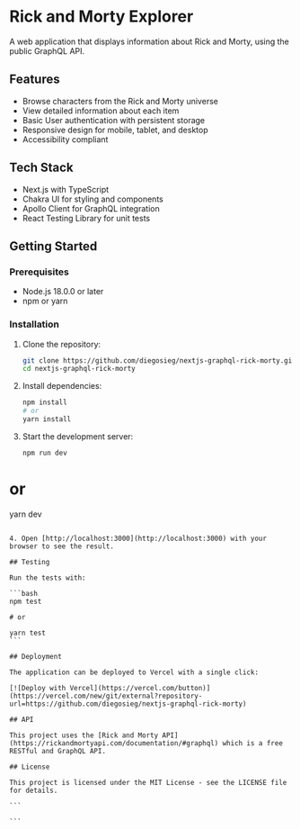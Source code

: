 # Rick and Morty Explorer

A web application that displays information about Rick and Morty, using the public GraphQL API.

## Features

- Browse characters from the Rick and Morty universe
- View detailed information about each item
- Basic User authentication with persistent storage
- Responsive design for mobile, tablet, and desktop
- Accessibility compliant

## Tech Stack

- Next.js with TypeScript
- Chakra UI for styling and components
- Apollo Client for GraphQL integration
- React Testing Library for unit tests

## Getting Started

### Prerequisites

- Node.js 18.0.0 or later
- npm or yarn

### Installation

1. Clone the repository:

   ```bash
   git clone https://github.com/diegosieg/nextjs-graphql-rick-morty.git
   cd nextjs-graphql-rick-morty
   ```

2. Install dependencies:

   ```bash
   npm install
   # or
   yarn install
   ```

3. Start the development server:
   ```bash
   npm run dev
   ```

# or

yarn dev

````

4. Open [http://localhost:3000](http://localhost:3000) with your browser to see the result.

## Testing

Run the tests with:

```bash
npm test

# or

yarn test
```

## Deployment

The application can be deployed to Vercel with a single click:

[![Deploy with Vercel](https://vercel.com/button)](https://vercel.com/new/git/external?repository-url=https://github.com/diegosieg/nextjs-graphql-rick-morty)

## API

This project uses the [Rick and Morty API](https://rickandmortyapi.com/documentation/#graphql) which is a free RESTful and GraphQL API.

## License

This project is licensed under the MIT License - see the LICENSE file for details.

```

```
````
